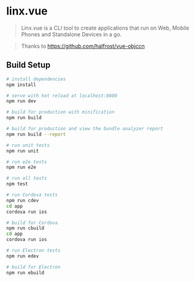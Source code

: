 # linx.vue

> Linx.vue is a CLI tool to create applications that run on Web, Mobile Phones and Standalone Devices in a go. 

> Thanks to <https://github.com/halfrost/vue-objccn>

## Build Setup

``` bash
# install dependencies
npm install

# serve with hot reload at localhost:8080
npm run dev

# build for production with minification
npm run build

# build for production and view the bundle analyzer report
npm run build --report

# run unit tests
npm run unit

# run e2e tests
npm run e2e

# run all tests
npm test

# run Cordova tests
npm run cdev
cd app
cordova run ios

# build for Cordova
npm run cbuild
cd app
cordova run ios

# run Electron tests
npm run edev

# build for Electron
npm run ebuild
```


